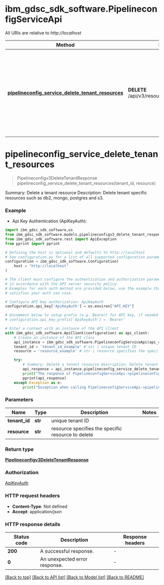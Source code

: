 # ibm_gdsc_sdk_software.PipelineconfigServiceApi

All URIs are relative to *http://localhost*

Method | HTTP request | Description
------------- | ------------- | -------------
[**pipelineconfig_service_delete_tenant_resources**](PipelineconfigServiceApi.md#pipelineconfig_service_delete_tenant_resources) | **DELETE** /api/v3/resources/{tenant_id}/{resource} | Summary: Delete a tenant resource Description: Delete tenant specific resources such as db2, mongo, postgres and s3.


# **pipelineconfig_service_delete_tenant_resources**
> Pipelineconfigv3DeleteTenantResponse pipelineconfig_service_delete_tenant_resources(tenant_id, resource)

Summary: Delete a tenant resource Description: Delete tenant specific resources such as db2, mongo, postgres and s3.

### Example

* Api Key Authentication (ApiKeyAuth):

```python
import ibm_gdsc_sdk_software,os
from ibm_gdsc_sdk_software.models.pipelineconfigv3_delete_tenant_response import Pipelineconfigv3DeleteTenantResponse
from ibm_gdsc_sdk_software.rest import ApiException
from pprint import pprint

# Defining the host is optional and defaults to http://localhost
# See configuration.py for a list of all supported configuration parameters.
configuration = ibm_gdsc_sdk_software.Configuration(
    host = "http://localhost"
)

# The client must configure the authentication and authorization parameters
# in accordance with the API server security policy.
# Examples for each auth method are provided below, use the example that
# satisfies your auth use case.

# Configure API key authorization: ApiKeyAuth
configuration.api_key['ApiKeyAuth'] = os.environ["API_KEY"]

# Uncomment below to setup prefix (e.g. Bearer) for API key, if needed
# configuration.api_key_prefix['ApiKeyAuth'] = 'Bearer'

# Enter a context with an instance of the API client
with ibm_gdsc_sdk_software.ApiClient(configuration) as api_client:
    # Create an instance of the API class
    api_instance = ibm_gdsc_sdk_software.PipelineconfigServiceApi(api_client)
    tenant_id = 'tenant_id_example' # str | unique tenant ID
    resource = 'resource_example' # str | resource specifies the specific resource to delete

    try:
        # Summary: Delete a tenant resource Description: Delete tenant specific resources such as db2, mongo, postgres and s3.
        api_response = api_instance.pipelineconfig_service_delete_tenant_resources(tenant_id, resource)
        print("The response of PipelineconfigServiceApi->pipelineconfig_service_delete_tenant_resources:\n")
        pprint(api_response)
    except Exception as e:
        print("Exception when calling PipelineconfigServiceApi->pipelineconfig_service_delete_tenant_resources: %s\n" % e)
```



### Parameters


Name | Type | Description  | Notes
------------- | ------------- | ------------- | -------------
 **tenant_id** | **str**| unique tenant ID | 
 **resource** | **str**| resource specifies the specific resource to delete | 

### Return type

[**Pipelineconfigv3DeleteTenantResponse**](Pipelineconfigv3DeleteTenantResponse.md)

### Authorization

[ApiKeyAuth](../README.md#ApiKeyAuth)

### HTTP request headers

 - **Content-Type**: Not defined
 - **Accept**: application/json

### HTTP response details

| Status code | Description | Response headers |
|-------------|-------------|------------------|
**200** | A successful response. |  -  |
**0** | An unexpected error response. |  -  |

[[Back to top]](#) [[Back to API list]](../README.md#documentation-for-api-endpoints) [[Back to Model list]](../README.md#documentation-for-models) [[Back to README]](../README.md)


